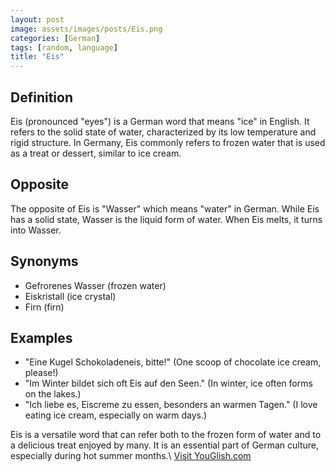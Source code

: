 ```yaml
---
layout: post
image: assets/images/posts/Eis.png
categories: [German]
tags: [random, language]
title: "Eis"
---
```


## Definition

Eis (pronounced "eyes") is a German word that means "ice" in English. It refers to the solid state of water, characterized by its low temperature and rigid structure. In Germany, Eis commonly refers to frozen water that is used as a treat or dessert, similar to ice cream.

## Opposite

The opposite of Eis is "Wasser" which means "water" in German. While Eis has a solid state, Wasser is the liquid form of water. When Eis melts, it turns into Wasser.

## Synonyms

- Gefrorenes Wasser (frozen water)
- Eiskristall (ice crystal)
- Firn (firn)

## Examples

- "Eine Kugel Schokoladeneis, bitte!" (One scoop of chocolate ice cream, please!)
- "Im Winter bildet sich oft Eis auf den Seen." (In winter, ice often forms on the lakes.)
- "Ich liebe es, Eiscreme zu essen, besonders an warmen Tagen." (I love eating ice cream, especially on warm days.)

Eis is a versatile word that can refer both to the frozen form of water and to a delicious treat enjoyed by many. It is an essential part of German culture, especially during hot summer months.\ <a id="yg-widget-0" class="youglish-widget" data-query="Eis" data-lang="german" data-components="8412" data-auto-start="0" data-bkg-color="theme_light" data-title="How%20to%20pronounce%20Eis%20in%20German"  rel="nofollow" href="https://youglish.com">Visit YouGlish.com</a><script async src="https://youglish.com/public/emb/widget.js" charset="utf-8"></script>